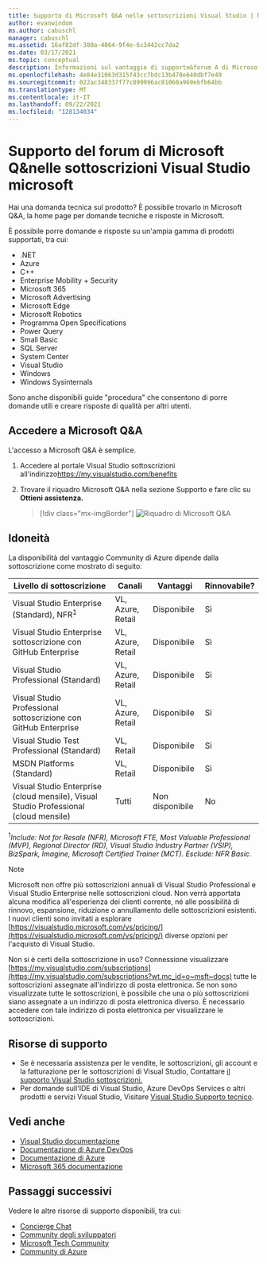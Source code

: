 ```yaml
---
title: Supporto di Microsoft Q&A nelle sottoscrizioni Visual Studio | Microsoft Docs
author: evanwindom
ms.author: cabuschl
manager: cabuschl
ms.assetid: 16af82df-380a-4864-9f4e-6c3442cc7da2
ms.date: 03/17/2021
ms.topic: conceptual
description: Informazioni sul vantaggio di supporto&forum A di Microsoft Q incluso nelle sottoscrizioni Visual Studio selezionate.
ms.openlocfilehash: 4e84e31063d315f43cc7bdc13b478e640dbf7e49
ms.sourcegitcommit: 022ac348337f77c899996ac81060a969ebfb64bb
ms.translationtype: MT
ms.contentlocale: it-IT
ms.lasthandoff: 09/22/2021
ms.locfileid: "128134034"
---
```

# <a name="microsoft-qa-forum-support-in-visual-studio-subscriptions"></a>Supporto del forum di Microsoft Q&nelle sottoscrizioni Visual Studio microsoft
Hai una domanda tecnica sul prodotto? È possibile trovarlo in Microsoft Q&A, la home page per domande tecniche e risposte in Microsoft.

È possibile porre domande e risposte su un'ampia gamma di prodotti supportati, tra cui:
- .NET
- Azure
- C++
- Enterprise Mobility + Security
- Microsoft 365
- Microsoft Advertising
- Microsoft Edge
- Microsoft Robotics
- Programma Open Specifications
- Power Query 
- Small Basic
- SQL Server
- System Center
- Visual Studio
- Windows 
- Windows Sysinternals

Sono anche disponibili guide "procedura" che consentono di porre domande utili e creare risposte di qualità per altri utenti. 

## <a name="access-microsoft-qa"></a>Accedere a Microsoft Q&A
L'accesso a Microsoft Q&A è semplice. 
1. Accedere al portale Visual Studio sottoscrizioni all'indirizzo<https://my.visualstudio.com/benefits>
0. Trovare il riquadro Microsoft Q&A nella sezione Supporto e fare clic su **Ottieni assistenza.**

   > [!div class="mx-imgBorder"]
   > ![Riquadro di Microsoft Q&A](_img/vs-microsoft-qa/vs-microsoft-qa-tile.png "Fare clic su &quot;Ottieni assistenza&quot; per connettersi al forum di Microsoft Q&A")

## <a name="eligibility"></a>Idoneità
La disponibilità del vantaggio Community di Azure dipende dalla sottoscrizione come mostrato di seguito:

|                                          Livello di sottoscrizione                                           |     Canali      |    Vantaggi    | Rinnovabile? |
|-------------------------------------------------------------------------------------------------------|-------------------|---------------|------------|
|                           Visual Studio Enterprise (Standard), NFR<sup>1</sup>                            | VL, Azure, Retail |   Disponibile    |    Sì     |
|                           Visual Studio Enterprise sottoscrizione con GitHub Enterprise                           | VL, Azure, Retail |   Disponibile    |    Sì     |
|                          Visual Studio Professional (Standard)                          | VL, Azure, Retail |   Disponibile    |    Sì     |
|                          Visual Studio Professional sottoscrizione con GitHub Enterprise                          | VL, Azure, Retail |   Disponibile    |    Sì     |
|                              Visual Studio Test Professional (Standard)                               |    VL, Retail     |   Disponibile    |    Sì     |
|                                       MSDN Platforms (Standard)                                       |    VL, Retail     |   Disponibile    |    Sì     |
| Visual Studio Enterprise (cloud mensile), Visual Studio Professional (cloud mensile)|        Tutti        | Non disponibile |     No     |

<sup>1</sup>*Include: Not for Resale (NFR), Microsoft FTE, Most Valuable Professional (MVP), Regional Director (RD), Visual Studio Industry Partner (VSIP), BizSpark, Imagine, Microsoft Certified Trainer (MCT). Esclude: NFR Basic.*  

> [!NOTE]
> Microsoft non offre più sottoscrizioni annuali di Visual Studio Professional e Visual Studio Enterprise nelle sottoscrizioni cloud. Non verrà apportata alcuna modifica all'esperienza dei clienti corrente, né alle possibilità di rinnovo, espansione, riduzione o annullamento delle sottoscrizioni esistenti. I nuovi clienti sono invitati a esplorare [https://visualstudio.microsoft.com/vs/pricing/](https://visualstudio.microsoft.com/vs/pricing/) diverse opzioni per l'acquisto di Visual Studio.

Non si è certi della sottoscrizione in uso?  Connessione visualizzare [https://my.visualstudio.com/subscriptions](https://my.visualstudio.com/subscriptions?wt.mc_id=o~msft~docs) tutte le sottoscrizioni assegnate all'indirizzo di posta elettronica. Se non sono visualizzate tutte le sottoscrizioni, è possibile che una o più sottoscrizioni siano assegnate a un indirizzo di posta elettronica diverso.  È necessario accedere con tale indirizzo di posta elettronica per visualizzare le sottoscrizioni.

## <a name="support-resources"></a>Risorse di supporto
- Se è necessaria assistenza per le vendite, le sottoscrizioni, gli account e la fatturazione per le sottoscrizioni di Visual Studio,  Contattare [il supporto Visual Studio sottoscrizioni.](https://my.visualstudio.com/gethelp)
- Per domande sull'IDE di Visual Studio, Azure DevOps Services o altri prodotti e servizi Visual Studio,  Visitare [Visual Studio Supporto tecnico](https://visualstudio.microsoft.com/support/).

## <a name="see-also"></a>Vedi anche
- [Visual Studio documentazione](/visualstudio/)
- [Documentazione di Azure DevOps](/azure/devops/)
- [Documentazione di Azure](/azure/)
- [Microsoft 365 documentazione](/microsoft-365/)

## <a name="next-steps"></a>Passaggi successivi
Vedere le altre risorse di supporto disponibili, tra cui:
- [Concierge Chat](vs-concierge-chat.md)
- [Community degli sviluppatori](vs-developer-community.md)
- [Microsoft Tech Community](vs-microsoft-tech-community.md)
- [Community di Azure](vs-azure-community.md)